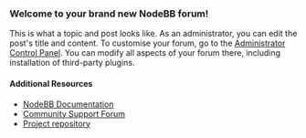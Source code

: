 ### Welcome to your brand new NodeBB forum!

This is what a topic and post looks like. As an administrator, you can edit the post\'s title and content.
To customise your forum, go to the [Administrator Control Panel](../../admin). You can modify all aspects of your forum there, including installation of third-party plugins.

#### Additional Resources

- [NodeBB Documentation](https://docs.nodebb.org)
- [Community Support Forum](https://community.nodebb.org)
- [Project repository](https://github.com/nodebb/nodebb)
